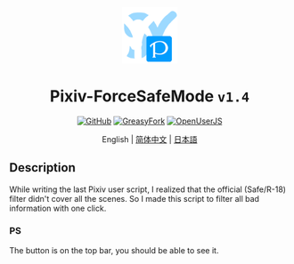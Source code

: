 <div align="center">
    <img src="https://github.com/SynRGB/Pixiv-ForceSafeMode/raw/main/%23README/icon/256.png" width="20%"/>
    <h1>Pixiv-ForceSafeMode <code>v1.4</code></h1>
	<p>
        <a href='https://github.com/SynRGB/Pixiv-ForceSafeMode'><img src="https://img.shields.io/badge/-GitHub-3A3A3A?style=flat&amp;logo=GitHub&amp;logoColor=white" referrerpolicy="no-referrer" alt="GitHub"></a>
	    <a href='https://greasyfork.org/zh-CN/scripts/453648-pixiv-forcesafemode'><img src="https://img.shields.io/badge/-GreasyFork-670000?style=flat&amp;logo=tampermonkey&amp;logoColor=white" referrerpolicy="no-referrer" alt="GreasyFork"></a>
        <a href='https://openuserjs.org/scripts/TitanRGB/Pixiv-ForceSafeMode'><img src="https://img.shields.io/badge/-OpenUserJS-004796?style=flat&amp;logo=tampermonkey&amp;logoColor=white" referrerpolicy="no-referrer" alt="OpenUserJS"></a>
    </p>
    <p>English | <a href='https://github.com/SynRGB/Pixiv-ForceSafeMode/blob/main/%23README/README-zh.md'>简体中文</a> | <a href="https://github.com/SynRGB/Pixiv-ForceSafeMode/blob/main/%23README/README-ja.md">日本語</a></p>
</div>

## Description

While writing the last Pixiv user script, I realized that the official (Safe/R-18) filter didn't cover all the scenes. So I made this script to filter all bad information with one click.

### PS

The button is on the top bar, you should be able to see it.
<!-- Greasy Fork 更新日志
## Pixiv-ForceSafeMode `v1.4`
- Fixed a functional bug
- 修复了功能缺陷
- 機能欠陥を修正した
-->